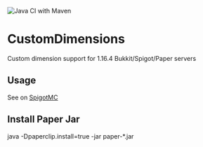![Java CI with Maven](https://github.com/TBMCPlugins/CustomDimensions/workflows/Java%20CI%20with%20Maven/badge.svg)
# CustomDimensions
Custom dimension support for 1.16.4 Bukkit/Spigot/Paper servers

## Usage
See on [SpigotMC](https://www.spigotmc.org/resources/1-16-custom-dimensions.83731/)

## Install Paper Jar
java -Dpaperclip.install=true -jar paper-*.jar
